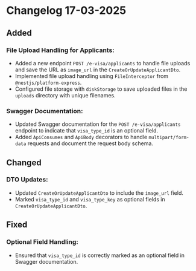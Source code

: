 # Changelog 17-03-2025

## Added

### File Upload Handling for Applicants:
- Added a new endpoint `POST /e-visa/applicants` to handle file uploads and save the URL as `image_url` in the `CreateOrUpdateApplicantDto`.
- Implemented file upload handling using `FileInterceptor` from `@nestjs/platform-express`.
- Configured file storage with `diskStorage` to save uploaded files in the `uploads` directory with unique filenames.

### Swagger Documentation:
- Updated Swagger documentation for the `POST /e-visa/applicants` endpoint to indicate that `visa_type_id` is an optional field.
- Added `ApiConsumes` and `ApiBody` decorators to handle `multipart/form-data` requests and document the request body schema.

## Changed

### DTO Updates:
- Updated `CreateOrUpdateApplicantDto` to include the `image_url` field.
- Marked `visa_type_id` and `visa_type_key` as optional fields in `CreateOrUpdateApplicantDto`.

## Fixed

### Optional Field Handling:
- Ensured that `visa_type_id` is correctly marked as an optional field in Swagger documentation.